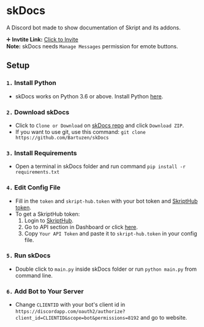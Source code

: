 # skDocs
A Discord bot made to show documentation of Skript and its addons.

➕ **Invtite Link:** [Click to Invite](https://discordapp.com/oauth2/authorize?client_id=487688501018624041&scope=bot&permissions=8192)  
**Note:** skDocs needs `Manage Messages` permission for emote buttons.


## Setup

### `1.` Install Python
* skDocs works on Python 3.6 or above. Install Python [here](https://www.python.org).

### `2.` Download skDocs
* Click to `Clone or Download` on [skDocs repo](https://github.com/Bartuzen/skDocs) and click `Download ZIP`.
* If you want to use git, use this command: `git clone https://github.com/Bartuzen/skDocs`

### `3.` Install Requirements
* Open a terminal in skDocs folder and run command `pip install -r requirements.txt`

### `4.` Edit Config File
* Fill in the `token` and `skript-hub.token` with your bot token and [SkriptHub token](https://skripthub.net/dashboard/api).
* To get a SkriptHub token:
  1. Login to [SkriptHub](https://skripthub.net).
  2. Go to API section in Dashboard or click [here](https://skripthub.net/dashboard/api/).
  3. Copy `Your API Token` and paste it to `skript-hub.token` in your config file.

### `5.` Run skDocs
* Double click to `main.py` inside skDocs folder or run `python main.py` from command line.

### `6.` Add Bot to Your Server
* Change `CLIENTID` with your bot's client id in `https://discordapp.com/oauth2/authorize?client_id=CLIENTID&scope=bot&permissions=8192` and go to website.